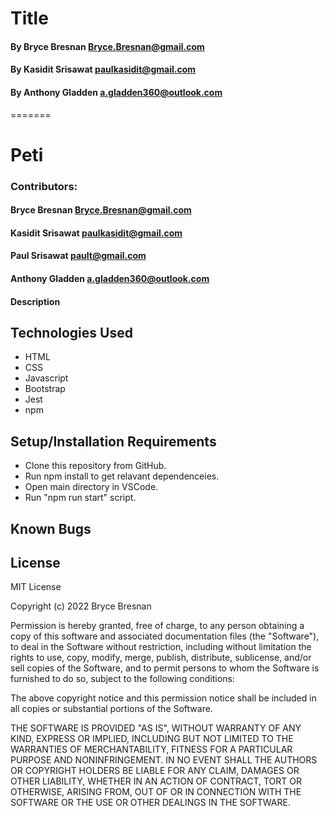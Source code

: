 # Title

#### By Bryce Bresnan <Bryce.Bresnan@gmail.com>
#### By Kasidit Srisawat <paulkasidit@gmail.com>
#### By Anthony Gladden <a.gladden360@outlook.com> 
=======
# Peti

### Contributors: 
#### Bryce Bresnan <Bryce.Bresnan@gmail.com>
#### Kasidit Srisawat <paulkasidit@gmail.com>
#### Paul Srisawat <pault@gmail.com>
#### Anthony Gladden <a.gladden360@outlook.com> 

#### Description

## Technologies Used

* HTML
* CSS
* Javascript
* Bootstrap
* Jest
* npm

## Setup/Installation Requirements

* Clone this repository from GitHub.
* Run npm install to get relavant dependenceies.
* Open main directory in VSCode.
* Run "npm run start" script.


## Known Bugs


## License
MIT License

Copyright (c) 2022 Bryce Bresnan

Permission is hereby granted, free of charge, to any person obtaining a copy
of this software and associated documentation files (the "Software"), to deal
in the Software without restriction, including without limitation the rights
to use, copy, modify, merge, publish, distribute, sublicense, and/or sell
copies of the Software, and to permit persons to whom the Software is
furnished to do so, subject to the following conditions:

The above copyright notice and this permission notice shall be included in all
copies or substantial portions of the Software.

THE SOFTWARE IS PROVIDED "AS IS", WITHOUT WARRANTY OF ANY KIND, EXPRESS OR
IMPLIED, INCLUDING BUT NOT LIMITED TO THE WARRANTIES OF MERCHANTABILITY,
FITNESS FOR A PARTICULAR PURPOSE AND NONINFRINGEMENT. IN NO EVENT SHALL THE
AUTHORS OR COPYRIGHT HOLDERS BE LIABLE FOR ANY CLAIM, DAMAGES OR OTHER
LIABILITY, WHETHER IN AN ACTION OF CONTRACT, TORT OR OTHERWISE, ARISING FROM,
OUT OF OR IN CONNECTION WITH THE SOFTWARE OR THE USE OR OTHER DEALINGS IN THE
SOFTWARE.